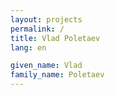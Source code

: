 ```yaml
---
layout: projects
permalink: /
title: Vlad Poletaev
lang: en

given_name: Vlad
family_name: Poletaev
---
```

